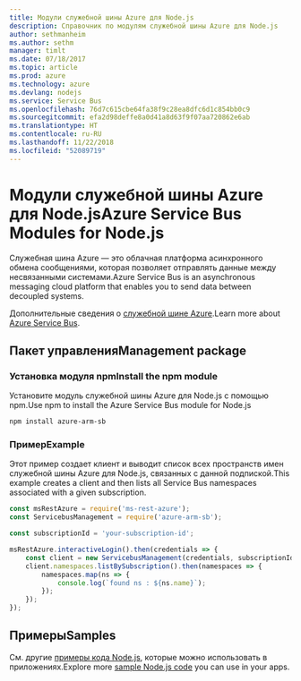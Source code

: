 ```yaml
---
title: Модули служебной шины Azure для Node.js
description: Справочник по модулям служебной шины Azure для Node.js
author: sethmanheim
ms.author: sethm
manager: timlt
ms.date: 07/18/2017
ms.topic: article
ms.prod: azure
ms.technology: azure
ms.devlang: nodejs
ms.service: Service Bus
ms.openlocfilehash: 76d7c615cbe64fa38f9c28ea8dfc6d1c854bb0c9
ms.sourcegitcommit: efa2d98deffe8a0d41a8d63f9f07aa720862e6ab
ms.translationtype: HT
ms.contentlocale: ru-RU
ms.lasthandoff: 11/22/2018
ms.locfileid: "52089719"
---
```

# <a name="azure-service-bus-modules-for-nodejs"></a><span data-ttu-id="6858c-103">Модули служебной шины Azure для Node.js</span><span class="sxs-lookup"><span data-stu-id="6858c-103">Azure Service Bus Modules for Node.js</span></span>

<span data-ttu-id="6858c-104">Служебная шина Azure — это облачная платформа асинхронного обмена сообщениями, которая позволяет отправлять данные между несвязанными системами.</span><span class="sxs-lookup"><span data-stu-id="6858c-104">Azure Service Bus is an asynchronous messaging cloud platform that enables you to send data between decoupled systems.</span></span>

<span data-ttu-id="6858c-105">Дополнительные сведения о [служебной шине Azure](https://docs.microsoft.com/azure/service-bus-messaging/service-bus-messaging-overview).</span><span class="sxs-lookup"><span data-stu-id="6858c-105">Learn more about [Azure Service Bus](https://docs.microsoft.com/azure/service-bus-messaging/service-bus-messaging-overview).</span></span>

## <a name="management-package"></a><span data-ttu-id="6858c-106">Пакет управления</span><span class="sxs-lookup"><span data-stu-id="6858c-106">Management package</span></span>

### <a name="install-the-npm-module"></a><span data-ttu-id="6858c-107">Установка модуля npm</span><span class="sxs-lookup"><span data-stu-id="6858c-107">Install the npm module</span></span>

<span data-ttu-id="6858c-108">Установите модуль служебной шины Azure для Node.js с помощью npm.</span><span class="sxs-lookup"><span data-stu-id="6858c-108">Use npm to install the Azure Service Bus module for Node.js</span></span>

```bash
npm install azure-arm-sb
```

### <a name="example"></a><span data-ttu-id="6858c-109">Пример</span><span class="sxs-lookup"><span data-stu-id="6858c-109">Example</span></span>

<span data-ttu-id="6858c-110">Этот пример создает клиент и выводит список всех пространств имен служебной шины Azure для Node.js, связанных с данной подпиской.</span><span class="sxs-lookup"><span data-stu-id="6858c-110">This example creates a client and then lists all Service Bus namespaces associated with a given subscription.</span></span>

```javascript
const msRestAzure = require('ms-rest-azure');
const ServicebusManagement = require('azure-arm-sb');

const subscriptionId = 'your-subscription-id';

msRestAzure.interactiveLogin().then(credentials => {
    const client = new ServicebusManagement(credentials, subscriptionId);
    client.namespaces.listBySubscription().then(namespaces => {
        namespaces.map(ns => {
            console.log(`found ns : ${ns.name}`);
        });
    });
});
```

## <a name="samples"></a><span data-ttu-id="6858c-111">Примеры</span><span class="sxs-lookup"><span data-stu-id="6858c-111">Samples</span></span>

<span data-ttu-id="6858c-112">См. другие [примеры кода Node.js](https://azure.microsoft.com/resources/samples/?platform=nodejs), которые можно использовать в приложениях.</span><span class="sxs-lookup"><span data-stu-id="6858c-112">Explore more [sample Node.js code](https://azure.microsoft.com/resources/samples/?platform=nodejs) you can use in your apps.</span></span>
